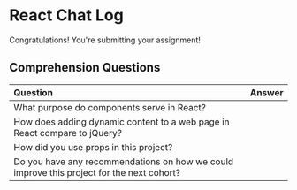 # React Chat Log
Congratulations! You're submitting your assignment!

## Comprehension Questions
Question | Answer
:------------- | :-------------
What purpose do components serve in React? |
How does adding dynamic content to a web page in React compare to jQuery? |
How did you use props in this project? |
Do you have any recommendations on how we could improve this project for the next cohort? |
